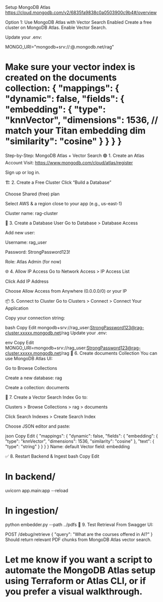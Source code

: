 Setup MongoDB Atlas
https://cloud.mongodb.com/v2/6835fa9838c0a0503900c9b4#/overview

Option 1: Use MongoDB Atlas with Vector Search Enabled
Create a free cluster on MongoDB Atlas.
Enable Vector Search.

Update your .env:

MONGO_URI="mongodb+srv://<username>:<password>@<cluster>.mongodb.net/rag"

Make sure your vector index is created on the documents collection:
{
"mappings": {
"dynamic": false,
"fields": {
"embedding": {
"type": "knnVector",
"dimensions": 1536, // match your Titan embedding dim
"similarity": "cosine"
}
}
}
}
======================================================
Step-by-Step: MongoDB Atlas + Vector Search
🟢 1. Create an Atlas Account
Visit: https://www.mongodb.com/cloud/atlas/register

Sign up or log in.

🏗 2. Create a Free Cluster
Click “Build a Database”

Choose Shared (free) plan

Select AWS & a region close to your app (e.g., us-east-1)

Cluster name: rag-cluster

🔐 3. Create a Database User
Go to Database > Database Access

Add new user:

Username: rag_user

Password: StrongPassword123!

Role: Atlas Admin (for now)

🌐 4. Allow IP Access
Go to Network Access > IP Access List

Click Add IP Address

Choose Allow Access from Anywhere (0.0.0.0/0) or your IP

📦 5. Connect to Cluster
Go to Clusters > Connect > Connect Your Application

Copy your connection string:

bash
Copy
Edit
mongodb+srv://rag_user:StrongPassword123@rag-cluster.xxxxx.mongodb.net/rag
Update your .env:

env
Copy
Edit
MONGO_URI=mongodb+srv://rag_user:StrongPassword123@rag-cluster.xxxxx.mongodb.net/rag
📁 6. Create documents Collection
You can use MongoDB Atlas UI:

Go to Browse Collections

Create a new database: rag

Create a collection: documents

🧠 7. Create a Vector Search Index
Go to:

Clusters > Browse Collections > rag > documents

Click Search Indexes > Create Search Index

Choose JSON editor and paste:

json
Copy
Edit
{
"mappings": {
"dynamic": false,
"fields": {
"embedding": {
"type": "knnVector",
"dimensions": 1536,
"similarity": "cosine"
},
"text": {
"type": "string"
}
}
}
}
Name: default
Vector field: embedding

✅ 8. Restart Backend & Ingest
bash
Copy
Edit

# In backend/

uvicorn app.main:app --reload

# In ingestion/

python embedder.py --path ../pdfs
🧪 9. Test Retrieval
From Swagger UI:

POST /debug/retrieve
{
"query": "What are the courses offered in AI?"
}
Should return relevant PDF chunks from MongoDB Atlas vector search.

# Let me know if you want a script to automate the MongoDB Atlas setup using Terraform or Atlas CLI, or if you prefer a visual walkthrough.
